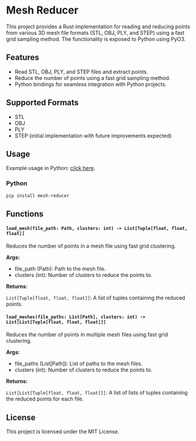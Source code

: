 # Mesh Reducer

This project provides a Rust implementation for reading and reducing points from various 3D mesh file formats (STL, OBJ, PLY, and STEP) using a fast grid sampling method. The functionality is exposed to Python using PyO3.

## Features

- Read STL, OBJ, PLY, and STEP files and extract points.
- Reduce the number of points using a fast grid sampling method.
- Python bindings for seamless integration with Python projects.

## Supported Formats
- STL
- OBJ
- PLY
- STEP (initial implementation with future improvements expected)

## Usage

Example usage in Python: [click here](https://github.com/vffuunnyy/ai_hack).

### Python

```bash
pip install mesh-reducer
```

## Functions

#### `load_mesh(file_path: Path, clusters: int) -> List[Tuple[float, float, float]]`
Reduces the number of points in a mesh file using fast grid clustering.

**Args:**

- file_path (Path): Path to the mesh file.
- clusters (int): Number of clusters to reduce the points to.

**Returns:**

`List[Tuple[float, float, float]]`: A list of tuples containing the reduced points.

#### `load_meshes(file_paths: List[Path], clusters: int) -> List[List[Tuple[float, float, float]]]`
Reduces the number of points in multiple mesh files using fast grid clustering.

**Args:**

- file_paths (List[Path]): List of paths to the mesh files.
- clusters (int): Number of clusters to reduce the points to.

**Returns:**

`List[List[Tuple[float, float, float]]]`: A list of lists of tuples containing the reduced points for each file.

## License

This project is licensed under the MIT License.